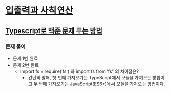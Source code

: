 
# [입출력과 사칙연산 ](https://www.acmicpc.net/step/1)
## [Typescript로 백준 문제 푸는 방법](https://velog.io/@kgunwoo26/TypeScript%EB%A1%9C-%EB%B0%B1%EC%A4%80-%EB%AC%B8%EC%A0%9C-%ED%92%80%EA%B8%B0)

### 문제 풀이
- 문제 1번 완료
- 문제 2번 완료
  - import fs = require('fs') 와 import fs from 'fs' 의 차이점은? 
    - 간단히 말해, 첫 번째 가져오기는 TypeScript에서 모듈을 가져오는 방법이고 두 번째 가져오기는 JavaScript(ES6+)에서 모듈을 가져오는 방법이다.
